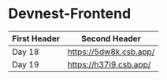 # Devnest-Frontend

First Header | Second Header
------------ | -------------
 Day 18|  https://5dw8k.csb.app/
Day 19 | https://h37i9.csb.app/
